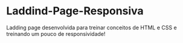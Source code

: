 # Laddind-Page-Responsiva

Ladding page desenvolvida para treinar conceitos de HTML e CSS e treinando um pouco de responsividade!
